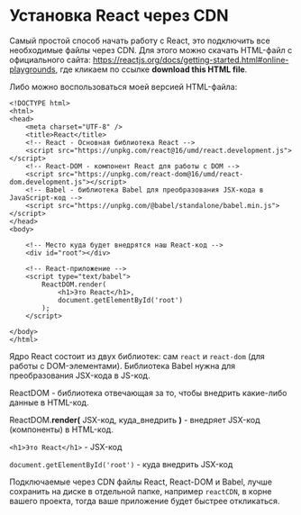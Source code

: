 # Установка React через CDN
Самый простой способ начать работу с React, это подключить все необходимые файлы через CDN. Для этого можно скачать HTML-файл с официального сайта: https://reactjs.org/docs/getting-started.html#online-playgrounds, где кликаем по ссылке **download this HTML file**.

Либо можно воспользоваться моей версией HTML-файла:

    <!DOCTYPE html>
    <html>
    <head>
        <meta charset="UTF-8" />
        <title>React</title>
        <!-- React - Основная библиотека React -->
        <script src="https://unpkg.com/react@16/umd/react.development.js"></script>
        <!-- React-DOM - компонент React для работы с DOM -->
        <script src="https://unpkg.com/react-dom@16/umd/react-dom.development.js"></script>
        <!-- Babel - библиотека Babel для преобразования JSX-кода в JavaScript-код -->
        <script src="https://unpkg.com/@babel/standalone/babel.min.js"></script>
    </head>
    <body>

        <!-- Место куда будет внедрятся наш React-код -->
        <div id="root"></div>

        <!-- React-приложение -->
        <script type="text/babel">
            ReactDOM.render(
                <h1>Это React</h1>,
                document.getElementById('root')
            );
        </script>

    </body>
    </html>

Ядро React состоит из двух библиотек: сам `react` и `react-dom` (для работы с DOM-элементами). Библиотека Babel нужна для преобразования JSX-кода в JS-код.

ReactDOM - библиотека отвечающая за то, чтобы внедрить какие-либо данные в HTML-код.

ReactDOM.**render(** JSX-код, куда_внедрить **)** - внедряет JSX-код (компоненты) в HTML-код.

`<h1>Это React</h1>` - JSX-код

`document.getElementById('root')` - куда внедрить JSX-код

Подключаемые через CDN файлы React, React-DOM и Babel, лучше сохранить на диске в отдельной папке, например `reactCDN`, в корне вашего проекта, тогда ваше приложение будет быстрее откликаться.
